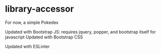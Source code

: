 # library-accessor
 For now, a simple Pokedex

Updated with Bootstrap JS: requires jquery, popper, and bootstrap itself for javascript
Updated with Bootstrap CSS

Updated with ESLinter